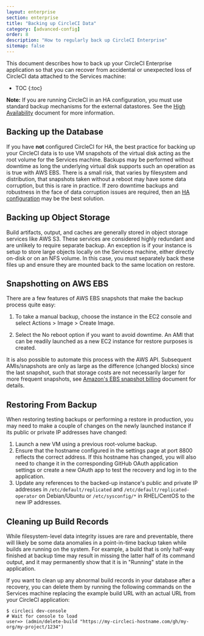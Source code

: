 ```yaml
---
layout: enterprise
section: enterprise
title: "Backing up CircleCI Data"
category: [advanced-config]
order: 8
description: "How to regularly back up CircleCI Enterprise"
sitemap: false
---
```


This document describes how to back up your CircleCI Enterprise application so that you can recover from accidental or unexpected loss of CircleCI data attached to the Services machine:

* TOC 
{:toc}

**Note:** If you are running CircleCI in an HA configuration, you must use standard backup mechanisms for the external datastores. See the [High Availability]({{site.baseurl}}/enterprise/high-availability/) document for more information.

## Backing up the Database

If you have **not** configured CircleCI for HA, the best practice for backing up your CircleCI data is to use VM snapshots of the virtual disk acting as the root volume for the Services machine. Backups may be performed without downtime as long the underlying virtual disk supports such an operation as is true with AWS EBS. There is a small risk, that varies by filesystem and distribution, that snapshots taken without a reboot may have some data corruption, but this is rare in practice. If zero downtime backups and robustness in the face of data corruption issues are required, then an [HA configuration]({{site.baseurl}}/enterprise/high-availability/) may be the best solution.

## Backing up Object Storage

Build artifacts, output, and caches are generally stored in object storage services like AWS S3. These services are considered highly redundant and are unlikely to require separate backup. An exception is if your instance is setup to store large objects locally on the Services machine, either directly on-disk or on an NFS volume. In this case, you must separately back these files up and ensure they are mounted back to the same location on restore.

## Snapshotting on AWS EBS

There are a few features of AWS EBS snapshots that make the backup process quite easy:

1. To take a manual backup, choose the instance in the EC2 console and select Actions > Image > Create Image. 

2. Select the No reboot option if you want to avoid downtime. 
An AMI that can be readily launched as a new EC2 instance for restore purposes is created. 

It is also possible to automate this process with the AWS API.  Subsequent AMIs/snapshots are only as large as the difference (changed blocks) since the last snapshot, such that storage costs are not necessarily larger for more frequent snapshots, see [Amazon's EBS snapshot billing](https://aws.amazon.com/premiumsupport/knowledge-center/ebs-snapshot-billing/) document for details.

## Restoring From Backup

When restoring testing backups or performing a restore in production, you may need to make a couple of changes on the newly launched instance if its public or private IP addresses have changed:

1. Launch a new VM using a previous root-volume backup.
2. Ensure that the hostname configured in the settings page at port 8800 reflects the correct address. If this hostname has changed, you will also need to change it in the corresponding GitHub OAuth application settings or create a new OAuth app to test the recovery and log in to the application.
3. Update any references to the backed-up instance's public and private IP addresses in `/etc/default/replicated` and `/etc/default/replicated-operator` on Debian/Ubuntu or `/etc/sysconfig/*` in RHEL/CentOS to the new IP addresses.

## Cleaning up Build Records

While filesystem-level data integrity issues are rare and preventable, there will likely be some data anomalies in a point-in-time backup taken while builds are running on the system. For example, a build that is only half-way finished at backup time may result in missing the latter half of its command output, and it may permanently show that it is in "Running" state in the application.

If you want to clean up any abnormal build records in your database after a recovery, you can delete them by running the following commands on the Services machine replacing the example build URL with an actual URL from your CircleCI application:

```
$ circleci dev-console
# Wait for console to load
user=> (admin/delete-build "https://my-circleci-hostname.com/gh/my-org/my-project/1234") 
```
